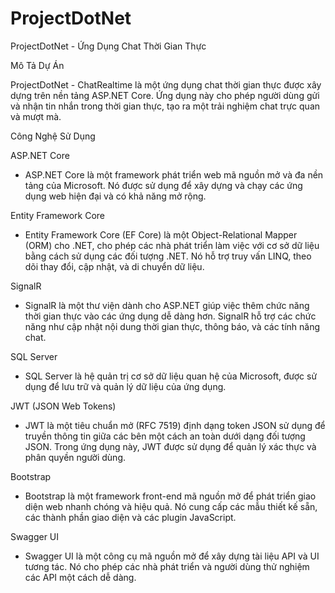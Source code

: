 # ProjectDotNet

ProjectDotNet - Ứng Dụng Chat Thời Gian Thực

Mô Tả Dự Án

ProjectDotNet - ChatRealtime là một ứng dụng chat thời gian thực được xây dựng trên nền tảng ASP.NET Core. Ứng dụng này cho phép người dùng gửi và nhận tin nhắn trong thời gian thực, tạo ra một trải nghiệm chat trực quan và mượt mà.

Công Nghệ Sử Dụng

 ASP.NET Core
 - ASP.NET Core là một framework phát triển web mã nguồn mở và đa nền tảng của Microsoft. Nó được sử dụng để xây dựng và chạy các ứng dụng web hiện đại và có khả năng mở rộng.

Entity Framework Core
- Entity Framework Core (EF Core) là một Object-Relational Mapper (ORM) cho .NET, cho phép các nhà phát triển làm việc với cơ sở dữ liệu bằng cách sử dụng các đối tượng .NET. Nó hỗ trợ truy vấn LINQ, theo dõi thay đổi, cập nhật, và di chuyển dữ liệu.

SignalR
- SignalR là một thư viện dành cho ASP.NET giúp việc thêm chức năng thời gian thực vào các ứng dụng dễ dàng hơn. SignalR hỗ trợ các chức năng như cập nhật nội dung thời gian thực, thông báo, và các tính năng chat.

SQL Server
- SQL Server là hệ quản trị cơ sở dữ liệu quan hệ của Microsoft, được sử dụng để lưu trữ và quản lý dữ liệu của ứng dụng.

JWT (JSON Web Tokens)
- JWT là một tiêu chuẩn mở (RFC 7519) định dạng token JSON sử dụng để truyền thông tin giữa các bên một cách an toàn dưới dạng đối tượng JSON. Trong ứng dụng này, JWT được sử dụng để quản lý xác thực và phân quyền người dùng.

Bootstrap
- Bootstrap là một framework front-end mã nguồn mở để phát triển giao diện web nhanh chóng và hiệu quả. Nó cung cấp các mẫu thiết kế sẵn, các thành phần giao diện và các plugin JavaScript.

Swagger UI
- Swagger UI là một công cụ mã nguồn mở để xây dựng tài liệu API và UI tương tác. Nó cho phép các nhà phát triển và người dùng thử nghiệm các API một cách dễ dàng.

